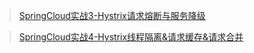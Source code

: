 
> [SpringCloud实战3-Hystrix请求熔断与服务降级](https://www.cnblogs.com/huangjuncong/p/9026949.html)

> [SpringCloud实战4-Hystrix线程隔离&请求缓存&请求合并](https://www.cnblogs.com/huangjuncong/p/9043844.html)

